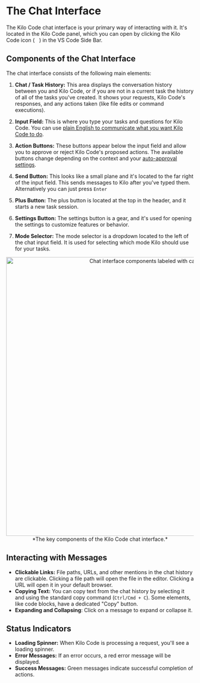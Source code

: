 # The Chat Interface

The Kilo Code chat interface is your primary way of interacting with it. It's located in the Kilo Code panel, which you can open by clicking the Kilo Code icon (<img src="/docs/img/kilo-v1.svg" width="12" />) in the VS Code Side Bar.

## Components of the Chat Interface

The chat interface consists of the following main elements:

1. **Chat / Task History:** This area displays the conversation history between you and Kilo Code, or if you are not in a current task the history of all of the tasks you've created.  It shows your requests, Kilo Code's responses, and any actions taken (like file edits or command executions).

2. **Input Field:** This is where you type your tasks and questions for Kilo Code.  You can use [plain English to communicate what you want Kilo Code to do](/basic-usage/typing-your-requests).

3. **Action Buttons:** These buttons appear below the input field and allow you to approve or reject Kilo Code's proposed actions.  The available buttons change depending on the context and your [auto-approval settings](/features/auto-approving-actions).

4. **Send Button:** This looks like a small plane and it's located to the far right of the input field. This sends messages to Kilo after you've typed them. Alternatively you can just press `Enter`

5. **Plus Button:** The plus button is located at the top in the header, and it starts a new task session.

6. **Settings Button:** The settings button is a gear, and it's used for opening the settings to customize features or behavior.

7. **Mode Selector:** The mode selector is a dropdown located to the left of the chat input field. It is used for selecting which mode Kilo should use for your tasks.

<center>
    <img src="/docs/img/the-chat-interface/the-chat-interface-1.png" alt="Chat interface components labeled with callouts" width="750" />
    *The key components of the Kilo Code chat interface.*
</center>

## Interacting with Messages

* **Clickable Links:** File paths, URLs, and other mentions in the chat history are clickable.  Clicking a file path will open the file in the editor.  Clicking a URL will open it in your default browser.
* **Copying Text:** You can copy text from the chat history by selecting it and using the standard copy command (`Ctrl/Cmd + C`).  Some elements, like code blocks, have a dedicated "Copy" button.
* **Expanding and Collapsing**: Click on a message to expand or collapse it.

## Status Indicators

* **Loading Spinner:**  When Kilo Code is processing a request, you'll see a loading spinner.
* **Error Messages:**  If an error occurs, a red error message will be displayed.
* **Success Messages:** Green messages indicate successful completion of actions.
